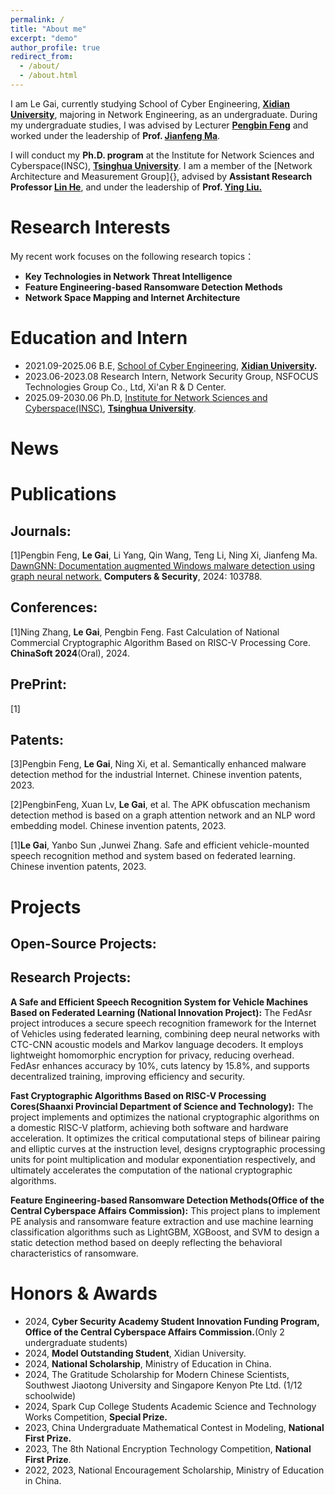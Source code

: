 ```yaml
---
permalink: /
title: "About me"
excerpt: "demo"
author_profile: true
redirect_from: 
  - /about/
  - /about.html
---
```

I am Le Gai, currently studying School of Cyber Engineering, **[Xidian University](https://www.xidian.edu.cn/)**, majoring in Network Engineering, as an undergraduate. During my undergraduate studies, I was advised by Lecturer **[Pengbin Feng](https://faculty.xidian.edu.cn/FPB/zh_CN/index/409846/list/index.htm)** and worked under the leadership of **Prof. [Jianfeng Ma](https://faculty.xidian.edu.cn/MJF2/zh_CN/index.htm)**.

I will conduct my **Ph.D. program** at the Institute for Network Sciences and Cyberspace(INSC), **[Tsinghua University](https://www.tsinghua.edu.cn/)**. I am a member of the [Network Architecture and Measurement Group]{}, advised by **Assistant Research Professor [Lin He](https://helinhl.github.io/)**, and under the leadership of  **Prof. [Ying Liu.](https://www.insc.tsinghua.edu.cn/info/1157/2456.htm)**

# Research Interests

My recent work focuses on the following research topics：

- **Key Technologies in Network Threat Intelligence**
- **Feature Engineering-based Ransomware Detection Methods**
- **Network Space Mapping and Internet Architecture**

# Education and Intern
- 2021.09-2025.06	B.E, [School of Cyber Engineering](https://ce.xidian.edu.cn/), **[Xidian University](https://www.xidian.edu.cn/).**
- 2023.06-2023.08	Research Intern, Network Security Group, NSFOCUS Technologies Group Co., Ltd, Xi'an R & D Center.
- 2025.09-2030.06	Ph.D, [Institute for Network Sciences and Cyberspace(INSC)](https://www.insc.tsinghua.edu.cn/), **[Tsinghua University](https://www.tsinghua.edu.cn/)**.

# News




# Publications
## **Journals**: 

[1]Pengbin Feng, **Le Gai**, Li Yang, Qin Wang, Teng Li, Ning Xi, Jianfeng Ma. 
[DawnGNN: Documentation augmented Windows malware detection using graph neural network.](https://www.sciencedirect.com/science/article/abs/pii/S0167404824000890)
**Computers & Security**, 2024: 103788.

## **Conferences**: 

[1]Ning Zhang, **Le Gai**, Pengbin Feng.
Fast Calculation of National Commercial Cryptographic Algorithm Based on RISC-V Processing Core.
**ChinaSoft 2024**(Oral),  2024.

## **PrePrint**: 

[1]

## **Patents**: 

[3]Pengbin Feng, **Le Gai**, Ning Xi, et al. Semantically enhanced malware detection method for the industrial Internet. Chinese invention patents, 2023.

[2]PengbinFeng, Xuan Lv, **Le Gai**, et al. The APK obfuscation mechanism detection method is based on a graph attention network and an NLP word embedding model. Chinese invention patents, 2023.

[1]**Le Gai**, Yanbo Sun ,Junwei  Zhang. Safe and efficient vehicle-mounted speech recognition method and system based on federated learning. Chinese invention patents, 2023.



# Projects
## **Open-Source Projects**: 



## **Research Projects**: 

**A Safe and Efficient Speech Recognition System for Vehicle Machines Based on Federated Learning (National Innovation Project):** The FedAsr project introduces a secure speech recognition framework for the Internet of Vehicles using federated learning, combining deep neural  networks with CTC-CNN acoustic models and Markov language decoders. It  employs lightweight homomorphic encryption for privacy, reducing  overhead. FedAsr enhances accuracy by 10%, cuts latency by 15.8%, and  supports decentralized training, improving efficiency and security.

**Fast Cryptographic Algorithms Based on RISC-V Processing Cores(Shaanxi Provincial Department of Science and Technology):** The project implements and optimizes the national cryptographic algorithms  on a domestic RISC-V platform, achieving both software and hardware  acceleration. It optimizes the critical computational steps of bilinear  pairing and elliptic curves at the instruction level, designs  cryptographic processing units for point multiplication and modular  exponentiation respectively, and ultimately accelerates the computation  of the national cryptographic algorithms.

**Feature Engineering-based Ransomware Detection Methods(Office of the Central Cyberspace Affairs Commission):** This project plans to implement PE analysis and ransomware feature extraction and use machine learning classification algorithms such as LightGBM, XGBoost, and SVM to design a static detection method based on deeply reflecting the behavioral characteristics of ransomware. 

# Honors & Awards

- 2024, **Cyber Security Academy Student Innovation Funding Program, Office of the Central Cyberspace Affairs Commission.**(Only 2 undergraduate students)
- 2024, **Model Outstanding Student**, Xidian University.
- 2024, **National Scholarship**, Ministry of Education in China.
- 2024, The Gratitude Scholarship for Modern Chinese Scientists, Southwest Jiaotong University and Singapore Kenyon Pte Ltd. (1/12 schoolwide)
- 2024,  Spark Cup College Students Academic Science and Technology Works Competition, **Special Prize.**
- 2023, China Undergraduate Mathematical Contest in Modeling, **National First Prize.**
- 2023, The 8th National Encryption Technology Competition, **National First Prize**.
- 2022, 2023, National Encouragement Scholarship, Ministry of Education in China.
